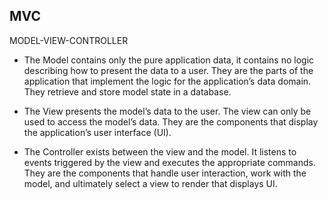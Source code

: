 ## MVC

MODEL-VIEW-CONTROLLER

* The Model contains only the pure application data, it contains no logic describing how to present the data to a user. They are the parts of the application that implement the logic for the application’s data domain. They retrieve and store model state in a database.

* The View presents the model’s data to the user. The view can only be used to access the model’s data. They are the components that display the application’s user interface (UI).

* The Controller exists between the view and the model. It listens to events triggered by the view and executes the appropriate commands. They are the components that handle user interaction, work with the model, and ultimately select a view to render that displays UI.
